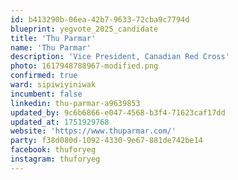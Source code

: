 ```yaml
---
id: b413290b-06ea-42b7-9633-72cba9c7794d
blueprint: yegvote_2025_candidate
title: 'Thu Parmar'
name: 'Thu Parmar'
description: 'Vice President, Canadian Red Cross'
photo: 1617948788967-modified.png
confirmed: true
ward: sipiwiyiniwak
incumbent: false
linkedin: thu-parmar-a9639853
updated_by: 9c6b6866-e047-4568-b3f4-71623caf17dd
updated_at: 1751929768
website: 'https://www.thuparmar.com/'
party: f38d080d-1092-4330-9e67-881de742be14
facebook: thuforyeg
instagram: thuforyeg
---
```

